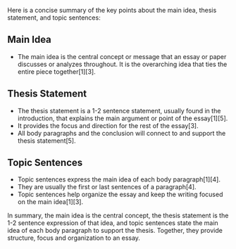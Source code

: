 
Here is a concise summary of the key points about the main idea, thesis statement, and topic sentences:

## Main Idea

- The main idea is the central concept or message that an essay or paper discusses or analyzes throughout. It is the overarching idea that ties the entire piece together[1][3].

## Thesis Statement 

- The thesis statement is a 1-2 sentence statement, usually found in the introduction, that explains the main argument or point of the essay[1][5].
- It provides the focus and direction for the rest of the essay[3].
- All body paragraphs and the conclusion will connect to and support the thesis statement[5].

## Topic Sentences

- Topic sentences express the main idea of each body paragraph[1][4].
- They are usually the first or last sentences of a paragraph[4].
- Topic sentences help organize the essay and keep the writing focused on the main idea[1][3].

In summary, the main idea is the central concept, the thesis statement is the 1-2 sentence expression of that idea, and topic sentences state the main idea of each body paragraph to support the thesis. Together, they provide structure, focus and organization to an essay.

